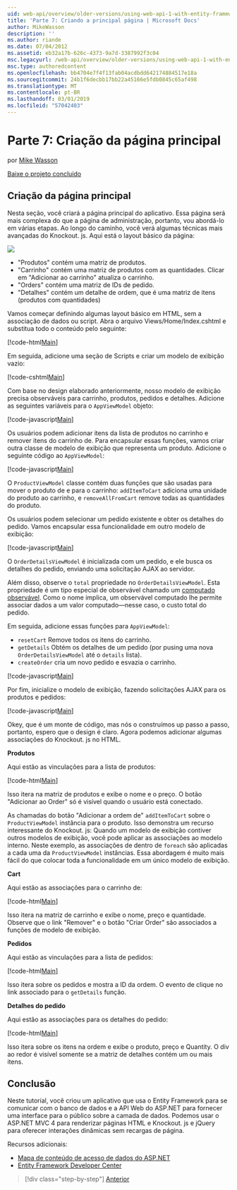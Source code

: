 ```yaml
---
uid: web-api/overview/older-versions/using-web-api-1-with-entity-framework-5/using-web-api-with-entity-framework-part-7
title: 'Parte 7: Criando a principal página | Microsoft Docs'
author: MikeWasson
description: ''
ms.author: riande
ms.date: 07/04/2012
ms.assetid: eb32a17b-626c-4373-9a7d-3387992f3c04
msc.legacyurl: /web-api/overview/older-versions/using-web-api-1-with-entity-framework-5/using-web-api-with-entity-framework-part-7
msc.type: authoredcontent
ms.openlocfilehash: bb4704e7f4f13fab04acdbdd642174884517e18a
ms.sourcegitcommit: 24b1f6decbb17bb22a45166e5fdb0845c65af498
ms.translationtype: MT
ms.contentlocale: pt-BR
ms.lasthandoff: 03/01/2019
ms.locfileid: "57042403"
---
```

<a name="part-7-creating-the-main-page"></a>Parte 7: Criação da página principal
====================
por [Mike Wasson](https://github.com/MikeWasson)

[Baixe o projeto concluído](http://code.msdn.microsoft.com/ASP-NET-Web-API-with-afa30545)

## <a name="creating-the-main-page"></a>Criação da página principal

Nesta seção, você criará a página principal do aplicativo. Essa página será mais complexa do que a página de administração, portanto, vou abordá-lo em várias etapas. Ao longo do caminho, você verá algumas técnicas mais avançadas do Knockout. js. Aqui está o layout básico da página:

![](using-web-api-with-entity-framework-part-7/_static/image1.png)

- "Produtos" contém uma matriz de produtos.
- "Carrinho" contém uma matriz de produtos com as quantidades. Clicar em "Adicionar ao carrinho" atualiza o carrinho.
- "Orders" contém uma matriz de IDs de pedido.
- "Detalhes" contém um detalhe de ordem, que é uma matriz de itens (produtos com quantidades)

Vamos começar definindo algumas layout básico em HTML, sem a associação de dados ou script. Abra o arquivo Views/Home/Index.cshtml e substitua todo o conteúdo pelo seguinte:

[!code-html[Main](using-web-api-with-entity-framework-part-7/samples/sample1.html)]

Em seguida, adicione uma seção de Scripts e criar um modelo de exibição vazio:

[!code-cshtml[Main](using-web-api-with-entity-framework-part-7/samples/sample2.cshtml)]

Com base no design elaborado anteriormente, nosso modelo de exibição precisa observáveis para carrinho, produtos, pedidos e detalhes. Adicione as seguintes variáveis para o `AppViewModel` objeto:

[!code-javascript[Main](using-web-api-with-entity-framework-part-7/samples/sample3.js)]

Os usuários podem adicionar itens da lista de produtos no carrinho e remover itens do carrinho de. Para encapsular essas funções, vamos criar outra classe de modelo de exibição que representa um produto. Adicione o seguinte código ao `AppViewModel`:

[!code-javascript[Main](using-web-api-with-entity-framework-part-7/samples/sample4.js?highlight=4)]

O `ProductViewModel` classe contém duas funções que são usadas para mover o produto de e para o carrinho: `addItemToCart` adiciona uma unidade do produto ao carrinho, e `removeAllFromCart` remove todas as quantidades do produto.

Os usuários podem selecionar um pedido existente e obter os detalhes do pedido. Vamos encapsular essa funcionalidade em outro modelo de exibição:

[!code-javascript[Main](using-web-api-with-entity-framework-part-7/samples/sample5.js?highlight=4)]

O `OrderDetailsViewModel` é inicializada com um pedido, e ele busca os detalhes do pedido, enviando uma solicitação AJAX ao servidor.

Além disso, observe o `total` propriedade no `OrderDetailsViewModel`. Esta propriedade é um tipo especial de observável chamado um [computado observável](http://knockoutjs.com/documentation/computedObservables.html). Como o nome implica, um observável computado lhe permite associar dados a um valor computado&#8212;nesse caso, o custo total do pedido.

Em seguida, adicione essas funções para `AppViewModel`:

- `resetCart` Remove todos os itens do carrinho.
- `getDetails` Obtém os detalhes de um pedido (por pusing uma nova `OrderDetailsViewModel` até o `details` lista).
- `createOrder` cria um novo pedido e esvazia o carrinho.


[!code-javascript[Main](using-web-api-with-entity-framework-part-7/samples/sample6.js?highlight=4)]

Por fim, inicialize o modelo de exibição, fazendo solicitações AJAX para os produtos e pedidos:

[!code-javascript[Main](using-web-api-with-entity-framework-part-7/samples/sample7.js)]

Okey, que é um monte de código, mas nós o construímos up passo a passo, portanto, espero que o design é claro. Agora podemos adicionar algumas associações do Knockout. js no HTML.

**Produtos**

Aqui estão as vinculações para a lista de produtos:

[!code-html[Main](using-web-api-with-entity-framework-part-7/samples/sample8.html)]

Isso itera na matriz de produtos e exibe o nome e o preço. O botão "Adicionar ao Order" só é visível quando o usuário está conectado.

As chamadas do botão "Adicionar a ordem de" `addItemToCart` sobre o `ProductViewModel` instância para o produto. Isso demonstra um recurso interessante do Knockout. js: Quando um modelo de exibição contiver outros modelos de exibição, você pode aplicar as associações ao modelo interno. Neste exemplo, as associações de dentro de `foreach` são aplicadas a cada uma da `ProductViewModel` instâncias. Essa abordagem é muito mais fácil do que colocar toda a funcionalidade em um único modelo de exibição.

**Cart**

Aqui estão as associações para o carrinho de:

[!code-html[Main](using-web-api-with-entity-framework-part-7/samples/sample9.html)]

Isso itera na matriz de carrinho e exibe o nome, preço e quantidade. Observe que o link "Remover" e o botão "Criar Order" são associados a funções de modelo de exibição.

**Pedidos**

Aqui estão as vinculações para a lista de pedidos:

[!code-html[Main](using-web-api-with-entity-framework-part-7/samples/sample10.html)]

Isso itera sobre os pedidos e mostra a ID da ordem. O evento de clique no link associado para o `getDetails` função.

**Detalhes do pedido**

Aqui estão as associações para os detalhes do pedido:

[!code-html[Main](using-web-api-with-entity-framework-part-7/samples/sample11.html)]

Isso itera sobre os itens na ordem e exibe o produto, preço e Quantity. O div ao redor é visível somente se a matriz de detalhes contém um ou mais itens.

## <a name="conclusion"></a>Conclusão

Neste tutorial, você criou um aplicativo que usa o Entity Framework para se comunicar com o banco de dados e a API Web do ASP.NET para fornecer uma interface para o público sobre a camada de dados. Podemos usar o ASP.NET MVC 4 para renderizar páginas HTML e Knockout. js e jQuery para oferecer interações dinâmicas sem recargas de página.

Recursos adicionais:

- [Mapa de conteúdo de acesso de dados do ASP.NET](https://msdn.microsoft.com/library/6759sth4.aspx)
- [Entity Framework Developer Center](https://msdn.microsoft.com/data/ef)

> [!div class="step-by-step"]
> [Anterior](using-web-api-with-entity-framework-part-6.md)
